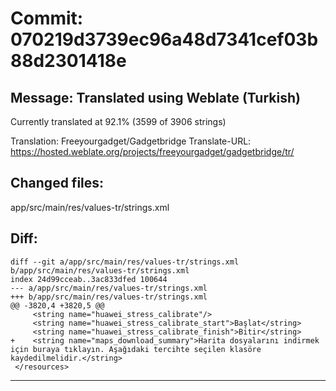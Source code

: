 # Commit: 070219d3739ec96a48d7341cef03b88d2301418e
## Message: Translated using Weblate (Turkish)

Currently translated at 92.1% (3599 of 3906 strings)

Translation: Freeyourgadget/Gadgetbridge
Translate-URL: https://hosted.weblate.org/projects/freeyourgadget/gadgetbridge/tr/
## Changed files:
app/src/main/res/values-tr/strings.xml

## Diff:
```
diff --git a/app/src/main/res/values-tr/strings.xml b/app/src/main/res/values-tr/strings.xml
index 24d99cceab..3ac833dfed 100644
--- a/app/src/main/res/values-tr/strings.xml
+++ b/app/src/main/res/values-tr/strings.xml
@@ -3820,4 +3820,5 @@
     <string name="huawei_stress_calibrate"/>
     <string name="huawei_stress_calibrate_start">Başlat</string>
     <string name="huawei_stress_calibrate_finish">Bitir</string>
+    <string name="maps_download_summary">Harita dosyalarını indirmek için buraya tıklayın. Aşağıdaki tercihte seçilen klasöre kaydedilmelidir.</string>
 </resources>
```
-----------------------------------
